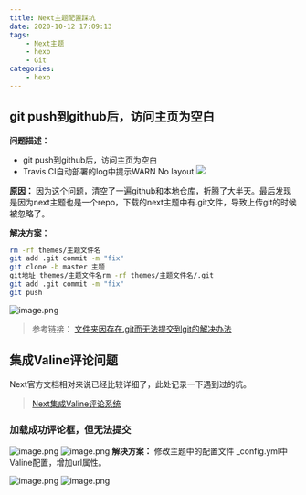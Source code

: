 ```yaml
---
title: Next主题配置踩坑
date: 2020-10-12 17:09:13
tags:
    - Next主题
    - hexo
    - Git
categories:
    - hexo
---
```


## git push到github后，访问主页为空白
**问题描述：**
- git push到github后，访问主页为空白
- Travis CI自动部署的log中提示WARN No layout
![](https://pic1.zhimg.com/v2-ce360b5ee451fcd9ad24d6b10935dde8_b.jpg)

**原因：**
因为这个问题，清空了一遍github和本地仓库，折腾了大半天。最后发现是因为next主题也是一个repo，下载的next主题中有.git文件，导致上传git的时候被忽略了。
<!--more-->

**解决方案：**

```bash
rm -rf themes/主题文件名
git add .git commit -m "fix"
git clone -b master 主题
git地址 themes/主题文件名rm -rf themes/主题文件名/.git
git add .git commit -m "fix"
git push
```
![image.png](https://i.loli.net/2020/10/12/O5zsnLMTBbmAC4l.png)

> 参考链接：
> [文件夹因存在.git而无法提交到git的解决办法](https://www.cnblogs.com/reboot777/p/11164193.html)

## 集成Valine评论问题
Next官方文档相对来说已经比较详细了，此处记录一下遇到过的坑。
> [Next集成Valine评论系统](https://theme-next.js.org/docs/third-party-services/comments.html#Valine)
### 加载成功评论框，但无法提交
![image.png](https://i.loli.net/2020/10/12/y6eYsJk5MEx3fg9.png)
![image.png](https://i.loli.net/2020/10/12/1mcGCaKFXI93lQf.png)
**解决方案：**
修改主题中的配置文件 _config.yml中Valine配置，增加url属性。

![image.png](https://i.loli.net/2020/10/12/IEOtmFDQ2ReKo65.png)
![image.png](https://i.loli.net/2020/10/12/mNwuAjlSnvULGf4.png)